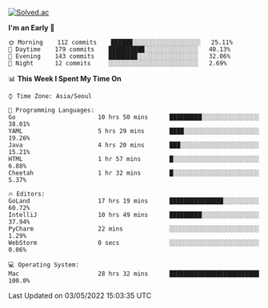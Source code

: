 [![Solved.ac](http://mazassumnida.wtf/api/v2/generate_badge?boj=kuckjwi)](https://solved.ac/kuckjwi)
<!--START_SECTION:waka-->
**I'm an Early 🐤** 

```text
🌞 Morning    112 commits    ██████░░░░░░░░░░░░░░░░░░░   25.11% 
🌆 Daytime    179 commits    ██████████░░░░░░░░░░░░░░░   40.13% 
🌃 Evening    143 commits    ████████░░░░░░░░░░░░░░░░░   32.06% 
🌙 Night      12 commits     ░░░░░░░░░░░░░░░░░░░░░░░░░   2.69%

```


📊 **This Week I Spent My Time On** 

```text
⌚︎ Time Zone: Asia/Seoul

💬 Programming Languages: 
Go                       10 hrs 50 mins      █████████░░░░░░░░░░░░░░░░   38.01% 
YAML                     5 hrs 29 mins       ████░░░░░░░░░░░░░░░░░░░░░   19.26% 
Java                     4 hrs 20 mins       ███░░░░░░░░░░░░░░░░░░░░░░   15.21% 
HTML                     1 hr 57 mins        █░░░░░░░░░░░░░░░░░░░░░░░░   6.88% 
Cheetah                  1 hr 32 mins        █░░░░░░░░░░░░░░░░░░░░░░░░   5.37%

🔥 Editors: 
GoLand                   17 hrs 19 mins      ███████████████░░░░░░░░░░   60.72% 
IntelliJ                 10 hrs 49 mins      █████████░░░░░░░░░░░░░░░░   37.94% 
PyCharm                  22 mins             ░░░░░░░░░░░░░░░░░░░░░░░░░   1.29% 
WebStorm                 0 secs              ░░░░░░░░░░░░░░░░░░░░░░░░░   0.06%

💻 Operating System: 
Mac                      28 hrs 32 mins      █████████████████████████   100.0%

```


 Last Updated on 03/05/2022 15:03:35 UTC
<!--END_SECTION:waka-->
